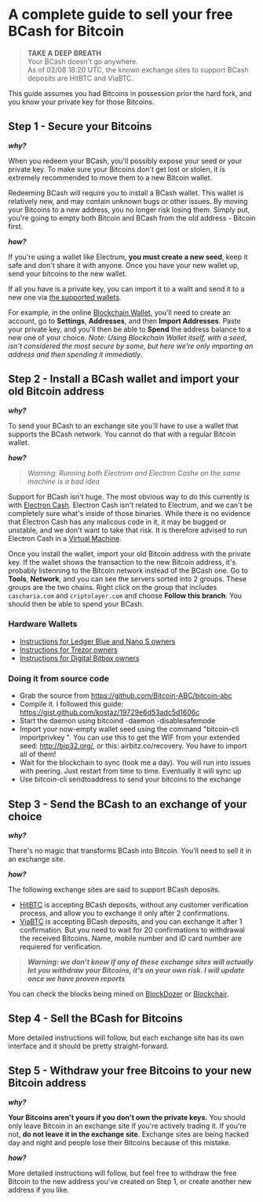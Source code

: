 # A complete guide to sell your free BCash for Bitcoin

> **TAKE A DEEP BREATH**<br/>
> Your BCash doesn't go anywhere. <br/>
> As of 02/08 18:20 UTC, the known exchange sites to support BCash deposits are HitBTC and ViaBTC.

This guide assumes you had Bitcoins in possession prior the hard fork, and you know your private key for those Bitcoins.


## Step 1 - Secure your Bitcoins

***why?***

When you redeem your BCash, you'll possibly expose your seed or your private key. To make sure your Bitcoins don't get lost or stolen, it is extremely recommended to move them to a new Bitcoin wallet. 

Redeeming BCash will require you to install a BCash wallet. This wallet is relatively new, and may contain unknown bugs or other issues. By moving your Bitcoins to a new address, you no longer risk losing them. Simply put, you're going to empty both Bitcoin and BCash from the old address - Bitcoin first.

***how?***

If you're using a wallet like Electrum, **you must create a new seed**, keep it safe and don't share it with anyone. Once you have your new wallet up, send your bitcoins to the new wallet.

If all you have is a private key, you can import it to a wallt and send it to a new one via [the supported wallets](http://bitcoin.org/en/choose-your-wallet). 

For example, in the online [Blockchain Wallet](http://blockchain.info/wallet), you'll need to create an account, go to **Settings**, **Addresses**, and then **Import Addresses**. Paste your private key, and you'll then be able to **Spend** the address balance to a new one of your choice. *Note: Using Blockchain Wallet itself, with a seed, isn't considered the most secure by some, but here we're only importing an address and then spending it immediatly*.


## Step 2 - Install a BCash wallet and import your old Bitcoin address

***why?***

To send your BCash to an exchange site you'll have to use a wallet that supports the BCash network. You cannot do that with a regular Bitcoin wallet.

***how?***

>*Warning: Running both Electrom and Electron Cashe on the same machine is a bad idea* 

Support for BCash isn't huge. The most obvious way to do this currently is with [Electron Cash](http://electroncash.org/). Electron Cash isn't related to Electrum, and we can't be completely sure what's inside of those binaries. While there is no evidence that Electron Cash has any malicous code in it, it may be bugged or unstable, and we don't want to take that risk. It is therefore advised to run Electron Cash in a [Virtual Machine](https://www.howtogeek.com/196060/beginner-geek-how-to-create-and-use-virtual-machines/). 

Once you install the wallet, import your old Bitcoin address with the private key. If the wallet shows the transaction to the new Bitcoin address, it's probably listenning to the Bitcoin network instead of the BCash one. Go to **Tools**, **Network**, and you can see the servers sorted into 2 groups. These groups are the two chains. Right click on the group that includes `cascharia.com` and `criptolayer.com` and choose **Follow this branch**. You should then be able to spend your BCash.

### Hardware Wallets

* [Instructions for Ledger Blue and Nano S owners](http://support.ledgerwallet.com/knowledge_base/topics/bitcoin-cash)
* [Instructions for Trezor owners](https://blog.trezor.io/claim-bcash-bitcoin-cash-bch-bcc-trezor-wallet-f0a810d5864a)
* [Instructions for Digital Bitbox owners](https://digitalbitbox.com/faq)

### Doing it from source code

* Grab the source from https://github.com/Bitcoin-ABC/bitcoin-abc
* Compile it.   I followed this guide: https://gist.github.com/kostaz/19729e6d53adc5d1606c
* Start the daemon using bitcoind -daemon -disablesafemode
* Import your now-empty wallet seed using the command "bitcoin-cli importprivkey <privkey>".   You can use this to get the WIF from your extended seed: http://bip32.org/, or this: airbitz.co/recovery.   You have to import all of them!
* Wait for the blockchain to sync (took me a day).   You will run into issues with peering.   Just restart from time to time.   Eventually it will sync up
* Use bitcoin-cli sendtoaddress to send your bitcoins to the exchange

## Step 3 - Send the BCash to an exchange of your choice

***why?***

There's no magic that transforms BCash into Bitcoin. You'll need to sell it in an exchange site.

***how?***

The following exchange sites are said to support BCash deposits.

* [HitBTC](https://hitbtc.com/) is accepting BCash deposits, without any customer verification process, and allow you to exchange it only after 2 confirmations.
* [ViaBTC](https://www.viabtc.com/) is accepting BCash deposits, and you can exchange it after 1 confirmation. But you need to wait for 20 confirmations to withdrawal the received Bitcoins. Name, mobile number and ID card number are requiered for verification.

>***Warning: we don't know if any of these exchange sites will actually let you withdraw your Bitcoins, it's on your own risk. I will update once we have proven reports***

You can check the blocks being mined on [BlockDozer](http://blockdozer.com/insight/blocks) or [Blockchair](https://blockchair.com/bitcoin-cash/blocks).


## Step 4 - Sell the BCash for Bitcoins

More detailed instructions will follow, but each exchange site has its own interface and it should be pretty straight-forward.


## Step 5 - Withdraw your free Bitcoins to your new Bitcoin address

***why?***

**Your Bitcoins aren't yours if you don't own the private keys.** You should only leave Bitcoin in an exchange site if you're actively trading it. If you're not, **do not leave it in the exchange site**. Exchange sites are being hacked day and night and people lose their Bitcoins because of this mistake.


***how?***

More detailed instructions will follow, but feel free to withdraw the free Bitcoin to the new address you've created on Step 1, or create another new address if you like.
